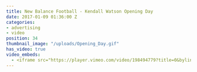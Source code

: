 ```yaml
---
title: New Balance Football - Kendall Watson Opening Day
date: 2017-01-09 01:36:00 Z
categories:
- advertising
- video
position: 34
thumbnail_image: "/uploads/Opening_Day.gif"
has_video: true
video_embeds:
  - <iframe src="https://player.vimeo.com/video/198494779?title=0&byline=0&portrait=0" width="1280" height="720" frameborder="0 webkitallowfullscreen mozallowfullscreen allowfullscreen></iframe>
---
```

